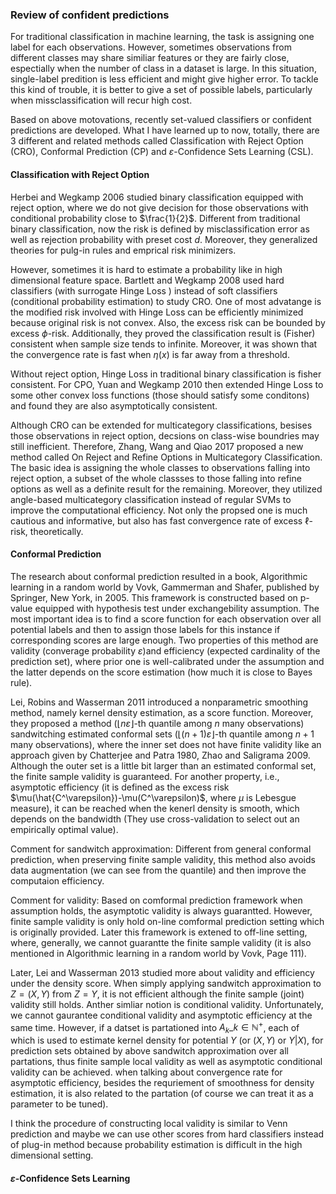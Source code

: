 ### Review of confident predictions
For traditional classification in machine learning, the task is assigning one label for each observations. However, sometimes observations from different classes may share similiar features or they are fairly close, espectially when the number of class in a dataset is large. In this situation, single-label predition is less efficient and might give higher error. To tackle this kind of trouble, it is better to give a set of possible labels, particularly when missclassification will recur high cost.

Based on above motovations, recently set-valued classifiers or confident predictions are developed. What I have learned up to now, totally, there are 3 different and related methods called Classification with Reject Option (CRO), Conformal Prediction (CP) and $\varepsilon$-Confidence Sets Learning (CSL).

#### Classification with Reject Option
Herbei and Wegkamp 2006 studied binary classification equipped with reject option, where we do not give decision for those observations with conditional probability close to $\frac{1}{2}$. Different from traditional binary classification, now the risk is defined by misclassification error as well as rejection probability with preset cost $d$. Moreover, they generalized theories for pulg-in rules and emprical risk minimizers. 

However, sometimes it is hard to estimate a probability like in high dimensional feature space. Bartlett and Wegkamp 2008 used hard classifiers (with surrogate Hinge Loss ) instead of soft classifiers (conditional probability estimation) to study CRO. One of most advatange is the modified risk involved with Hinge Loss can be efficiently minimized because original risk is not convex. Also, the excess risk can be bounded by excess $\phi$-risk. Additionally, they proved the classification result is (Fisher) consistent when sample size tends to infinite. Moreover, it was shown that the convergence rate is fast when $\eta(x)$ is far away from a threshold.

Without reject option, Hinge Loss in traditional binary classification is fisher consistent. For CPO, Yuan and Wegkamp 2010 then extended Hinge Loss to some other convex loss functions (those should satisfy some conditons) and found they are also asymptotically consistent.

Although CRO can be extended for multicategory classifications, besises those observations in reject option, decsions on class-wise boundries may still inefficient. Therefore, Zhang, Wang and Qiao 2017 proposed a new method called On Reject and Refine Options in Multicategory Classification. The basic idea is assigning the whole classes to observations falling into reject option, a subset of the whole classses to those falling into refine options as well as a definite result for the remaining. Moreover, they utilized angle-based multicategory classification instead of regular SVMs to improve the computational efficiency. Not only the propsed one is much cautious and informative, but also has fast convergence rate of excess $\ell$-risk, theoretically.


#### Conformal Prediction

The research about conformal prediction resulted in a book, Algorithmic learning in a random world by Vovk, Gammerman and Shafer, published by Springer, New York, in 2005. This framework is constructed based on p-value equipped with hypothesis test under exchangebility assumption. The most important idea is to find a score function for each observation over all potential labels and then to assign those labels for this instance if corresponding scores are large enough. Two properties of this method are validity (converage probability $\varepsilon$)and efficiency (expected cardinality of the prediction set), where prior one is well-calibrated under the assumption and the latter depends on the score estimation (how much it is close to Bayes rule).

Lei, Robins and Wasserman 2011 introduced a nonparametric smoothing method, namely kernel density estimation, as a score function. Moreover, they proposed a method ($\lfloor n\varepsilon \rfloor$-th quantile among $n$ many observations) sandwitching estimated conformal sets ($\lfloor (n+1)\varepsilon \rfloor$-th quantile among $n+1$ many observations), where the inner set does not have finite validity like an approach given by Chatterjee and Patra 1980, Zhao and Saligrama 2009. Although the outer set is a little bit larger than an estimated conformal set, the finite sample validity is guaranteed. For another property, i.e., asymptotic efficiency (it is defined as the excess risk $\mu(\hat{C^\varepsilon})-\mu(C^\varepsilon)$, where $\mu$ is Lebesgue measure), it can be reached when the kenerl density is smooth, which depends on the bandwidth (They use cross-validation to select out an empirically optimal value).

Comment for sandwitch approximation: Different from general conformal prediction, when preserving finite sample validity, this method also avoids data augmentation (we can see from the quantile) and then improve the computaion efficiency.

Comment for validity: Based on comformal prediction framework when assumption holds, the asymptotic validity is always guarantted. However, finite sample validity is only hold on-line comformal prediction setting which is originally provided. Later this framework is extened to off-line setting, where, generally, we cannot guarantte the finite sample validity (it is also mentioned in Algorithmic learning in a random world by Vovk, Page 111).

Later, Lei and Wasserman 2013 studied more about validity and efficiency under the density score. When simply applying sandwitch approximation to $Z=(X, Y)$ from $Z=Y$, it is not efficient although the finite sample (joint) validity still holds. Anther simliar notion is conditional validity. Unfortunately, we cannot gaurantee conditional validity and asymptotic efficiency at the same time. However, if a datset is partationed into ${{A_k}}\_{k\in \mathbb{N}^+}$, each of which is used to estimate kernel density for potential $Y$ (or $(X, Y)$ or $Y|X$), for prediction sets obtained by above sandwitch approximation over all partations, thus finite sample local validity as well as asymptotic conditional validity can be achieved. when talking about convergence rate for asymptotic efficiency, besides the requriement of smoothness for density estimation, it is also related to the partation (of course we can treat it as a parameter to be tuned).

I think the procedure of constructing local validity is similar to Venn prediction and maybe we can use other scores from hard classifiers instead of plug-in method because probability estimation is difficult in the high dimensional setting.


#### $\varepsilon$-Confidence Sets Learning
